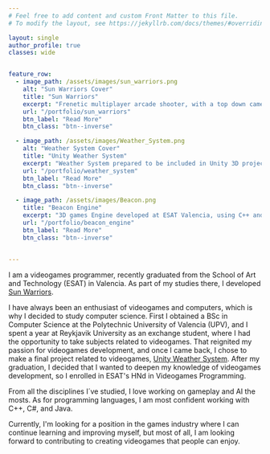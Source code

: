 ```yaml
---
# Feel free to add content and custom Front Matter to this file.
# To modify the layout, see https://jekyllrb.com/docs/themes/#overriding-theme-defaults

layout: single
author_profile: true
classes: wide


feature_row:
  - image_path: /assets/images/sun_warriors.png
    alt: "Sun Warriors Cover"
    title: "Sun Warriors"
    excerpt: "Frenetic multiplayer arcade shooter, with a top down camera. Developed as an academic project at ESAT."
    url: "/portfolio/sun_warriors"
    btn_label: "Read More"
    btn_class: "btn--inverse"

  - image_path: /assets/images/Weather_System.png
    alt: "Weather System Cover"
    title: "Unity Weather System"
    excerpt: "Weather System prepared to be included in Unity 3D projects. Includes Day and Night Cycles, Seasonal changes and weather symulation."
    url: "/portfolio/weather_system"
    btn_label: "Read More"
    btn_class: "btn--inverse"

  - image_path: /assets/images/Beacon.png
    title: "Beacon Engine"
    excerpt: "3D games Engine developed at ESAT Valencia, using C++ and OpenGL."
    url: "/portfolio/beacon_engine"
    btn_label: "Read More"
    btn_class: "btn--inverse"


---
```

I am a videogames programmer, recently graduated from the School of Art and Technology (ESAT) in Valencia. As part of my studies there, I developed [Sun Warriors](/portfolio/sun_warriors).

I have always been an enthusiast of videogames and computers, which is why I decided to study computer science. First I obtained a BSc in Computer Science at the Polytechnic University of Valencia (UPV), and I spent a year at Reykjavik University as an exchange student, where I had the opportunity to take subjects related to videogames. That reignited my passion for videogames development, and once I came back, I chose to make a final project related to videogames, [Unity Weather System](/portfolio/weather_system). After my graduation, I decided that I wanted to deepen my knowledge of videogames development, so I enrolled in ESAT's HNd in Videogames Programming. 

From all the disciplines I´ve studied, I love working on gameplay and AI the mosts. As for programming languages, I am most confident working with C++, C#, and Java.

Currently, I'm looking for a position in the games industry where I can continue learning and improving myself, but most of all, I am looking forward to contributing to creating videogames that people can enjoy.